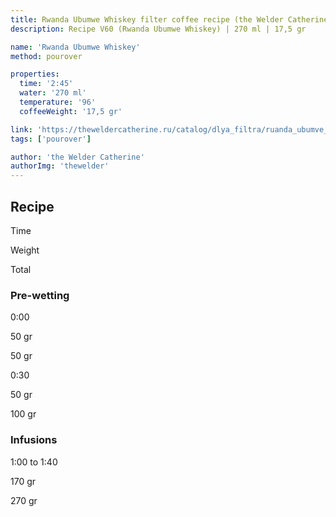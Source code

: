```yaml
---
title: Rwanda Ubumwe Whiskey filter coffee recipe (the Welder Catherine)
description: Recipe V60 (Rwanda Ubumwe Whiskey) | 270 ml | 17,5 gr

name: 'Rwanda Ubumwe Whiskey'
method: pourover

properties:
  time: '2:45'
  water: '270 ml'
  temperature: '96'
  coffeeWeight: '17,5 gr'

link: 'https://theweldercatherine.ru/catalog/dlya_filtra/ruanda_ubumve_viski/'
tags: ['pourover']

author: 'the Welder Catherine'
authorImg: 'thewelder'
---
```


## Recipe


<div class="time-line">

Time

Weight

Total

</div>

### Pre-wetting

<div class="time-line">

0:00

50 gr

50 gr

</div>

<div class="time-line">

0:30

50 gr

100 gr

</div>


### Infusions

<div class="time-line">

1:00 to 1:40

170 gr

270 gr

</div>
<br/>

